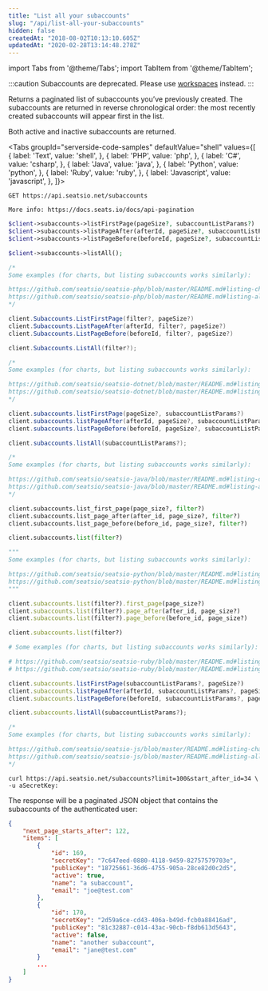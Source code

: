 ```yaml
---
title: "List all your subaccounts"
slug: "/api/list-all-your-subaccounts"
hidden: false
createdAt: "2018-08-02T10:13:10.605Z"
updatedAt: "2020-02-28T13:14:48.278Z"
---
```


import Tabs from '@theme/Tabs';
import TabItem from '@theme/TabItem';


:::caution 
Subaccounts are deprecated. Please use [workspaces](api-workspaces) instead.
:::

Returns a paginated list of subaccounts you’ve previously created. The subaccounts are returned in reverse chronological order: the most recently created subaccounts will appear first in the list.

Both active and inactive subaccounts are returned.



<Tabs 
  groupId="serverside-code-samples"
  defaultValue="shell"
  values={[
{ label: 'Text', value: 'shell', },
{ label: 'PHP', value: 'php', },
{ label: 'C#', value: 'csharp', },
{ label: 'Java', value: 'java', },
{ label: 'Python', value: 'python', },
{ label: 'Ruby', value: 'ruby', },
{ label: 'Javascript', value: 'javascript', },
]}>
<TabItem value='shell'>

```shell
GET https://api.seatsio.net/subaccounts

More info: https://docs.seats.io/docs/api-pagination
```

</TabItem>
<TabItem value='php'>

```php
$client->subaccounts->listFirstPage(pageSize?, subaccountListParams?)
$client->subaccounts->listPageAfter(afterId, pageSize?, subaccountListParams?)
$client->subaccounts->listPageBefore(beforeId, pageSize?, subaccountListParams?)

$client->subaccounts->listAll();

/*
Some examples (for charts, but listing subaccounts works similarly):

https://github.com/seatsio/seatsio-php/blob/master/README.md#listing-charts-page-by-page
https://github.com/seatsio/seatsio-php/blob/master/README.md#listing-all-charts
*/
```

</TabItem>
<TabItem value='csharp'>

```csharp
client.Subaccounts.ListFirstPage(filter?, pageSize?)
client.Subaccounts.ListPageAfter(afterId, filter?, pageSize?)
client.Subaccounts.ListPageBefore(beforeId, filter?, pageSize?)

client.Subaccounts.ListAll(filter?);

/*
Some examples (for charts, but listing subaccounts works similarly):

https://github.com/seatsio/seatsio-dotnet/blob/master/README.md#listing-charts-page-by-page
https://github.com/seatsio/seatsio-dotnet/blob/master/README.md#listing-all-charts
*/
```

</TabItem>
<TabItem value='java'>

```java
client.subaccounts.listFirstPage(pageSize?, subaccountListParams?)
client.subaccounts.listPageAfter(afterId, pageSize?, subaccountListParams?)
client.subaccounts.listPageBefore(beforeId, pageSize?, subaccountListParams?)

client.subaccounts.listAll(subaccountListParams?);

/*
Some examples (for charts, but listing subaccounts works similarly):

https://github.com/seatsio/seatsio-java/blob/master/README.md#listing-charts-page-by-page
https://github.com/seatsio/seatsio-java/blob/master/README.md#listing-all-charts
*/
```

</TabItem>
<TabItem value='python'>

```python
client.subaccounts.list_first_page(page_size?, filter?)
client.subaccounts.list_page_after(after_id, page_size?, filter?)
client.subaccounts.list_page_before(before_id, page_size?, filter?)

client.subaccounts.list(filter?)

"""
Some examples (for charts, but listing subaccounts works similarly):

https://github.com/seatsio/seatsio-python/blob/master/README.md#listing-charts-page-by-page
https://github.com/seatsio/seatsio-python/blob/master/README.md#listing-all-charts
"""
```

</TabItem>
<TabItem value='ruby'>

```ruby
client.subaccounts.list(filter?).first_page(page_size?)
client.subaccounts.list(filter?).page_after(after_id, page_size?)
client.subaccounts.list(filter?).page_before(before_id, page_size?)

client.subaccounts.list(filter?)

# Some examples (for charts, but listing subaccounts works similarly):

# https://github.com/seatsio/seatsio-ruby/blob/master/README.md#listing-charts-page-by-page
# https://github.com/seatsio/seatsio-ruby/blob/master/README.md#listing-all-charts
```

</TabItem>
<TabItem value='javascript'>

```javascript
client.subaccounts.listFirstPage(subaccountListParams?, pageSize?)
client.subaccounts.listPageAfter(afterId, subaccountListParams?, pageSize?)
client.subaccounts.listPageBefore(beforeId, subaccountListParams?, pageSize?)

client.subaccounts.listAll(subaccountListParams?);

/*
Some examples (for charts, but listing subaccounts works similarly):

https://github.com/seatsio/seatsio-js/blob/master/README.md#listing-charts-page-by-page
https://github.com/seatsio/seatsio-js/blob/master/README.md#listing-all-charts
*/
```

</TabItem>
</Tabs>





```shell
curl https://api.seatsio.net/subaccounts?limit=100&start_after_id=34 \
-u aSecretKey:
```

The response will be a paginated JSON object that contains the subaccounts of the authenticated user: 

```json
{
    "next_page_starts_after": 122,
    "items": [
        {
            "id": 169,
            "secretKey": "7c647eed-0880-4118-9459-82757579703e",
            "publicKey": "18725661-36d6-4755-905a-28ce82d0c2d5",
            "active": true,
            "name": "a subaccount",
            "email": "joe@test.com"
        },
        {
            "id": 170,
            "secretKey": "2d59a6ce-cd43-406a-b49d-fcb0a88416ad",
            "publicKey": "81c32887-c014-43ac-90cb-f8db613d5643",
            "active": false,
            "name": "another subaccount",
            "email": "jane@test.com"
        }
        ...
    ]
}

```


